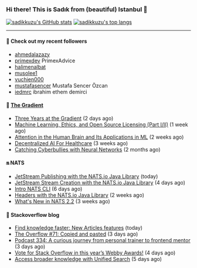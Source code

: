 ### Hi there! This is Sadık from (beautiful) Istanbul 👋

[![sadikkuzu's GitHub stats](https://github-readme-stats.vercel.app/api?username=sadikkuzu&show_icons=true&theme=dark&hide=stars&hide_title=true)](https://github.com/sadikkuzu)
[![sadikkuzu's top langs](https://github-readme-stats.vercel.app/api/top-langs/?username=sadikkuzu&langs_count=6&layout=compact&theme=dark&hide_title=true)](https://github.com/sadikkuzu)

---

#### 🔭 Check out my recent followers

- [ahmedalazazy](https://github.com/ahmedalazazy) 
- [primexdev](https://github.com/primexdev) PrimexAdvice
- [halimenalbat](https://github.com/halimenalbat) 
- [musolee1](https://github.com/musolee1) 
- [vuchien000](https://github.com/vuchien000) 
- [mustafasencer](https://github.com/mustafasencer) Mustafa Sencer Özcan
- [iedmrc](https://github.com/iedmrc) ibrahim ethem demirci


#### 🔻 [The Gradient](https://thegradient.pub)

- [Three Years at the Gradient](https://thegradient.pub/three-years-at-the-gradient/) (2 days ago)
- [Machine Learning, Ethics, and Open Source Licensing (Part I/II)](https://thegradient.pub/machine-learning-ethics-and-open-source-licensing/) (1 week ago)
- [Attention in the Human Brain and Its Applications in ML](https://thegradient.pub/attention-in-human-brain-and-its-applications-in-ml/) (2 weeks ago)
- [Decentralized AI For Healthcare](https://thegradient.pub/decentralized-ai-for-healthcare/) (3 weeks ago)
- [Catching Cyberbullies with Neural Networks](https://thegradient.pub/catching-cyberbullies-with-neural-networks/) (2 months ago)


#### 🔛 NATS

- [JetStream Publishing with the NATS.io Java Library](https://nats.io/blog/jetstream-java-client-02-publish/) (today)
- [JetStream Stream Creation with the NATS.io Java Library](https://nats.io/blog/jetstream-java-client-01-stream-create/) (4 days ago)
- [Intro NATS CLI](https://nats.io/blog/nats-cli-intro/) (6 days ago)
- [Headers with the NATS.io Java Library](https://nats.io/blog/headers-java-client/) (2 weeks ago)
- [What&#39;s New in NATS 2.2](https://nats.io/blog/nats-whats-new-22/) (3 weeks ago)


#### 📰 Stackoverflow blog

- [Find knowledge faster: New Articles features](https://stackoverflow.blog/2021/05/03/find-knowledge-faster-new-articles-features/) (today)
- [The Overflow #71: Copied and pasted](https://stackoverflow.blog/2021/04/30/the-overflow-71-copied-and-pasted/) (3 days ago)
- [Podcast 334: A curious journey from personal trainer to frontend mentor](https://stackoverflow.blog/2021/04/30/podcast-334-a-curious-journey-from-personal-trainer-to-frontend-mentor/) (3 days ago)
- [Vote for Stack Overflow in this year’s Webby Awards!](https://stackoverflow.blog/2021/04/29/vote-for-stack-overflow-in-this-years-webby-awards/) (4 days ago)
- [Access broader knowledge with Unified Search](https://stackoverflow.blog/2021/04/28/a-technical-deep-dive-on-unified-search/) (5 days ago)



